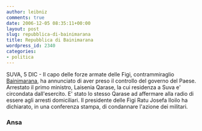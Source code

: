 ```yaml
---
author: leibniz
comments: true
date: 2006-12-05 08:35:11+00:00
layout: post
slug: repubblica-di-bainimarana
title: Repubblica di Bainimarana
wordpress_id: 2340
categories:
- politica
---
```


SUVA, 5 DIC - Il capo delle forze armate delle Figi, contrammiraglio [Bainimarana](http://www.ansa.it/site/notizie/awnplus/topnews/news/2006-12-05_1059052.html), ha annunciato di aver preso il controllo del governo del Paese. Arrestato il primo ministro, Laisenia Qarase, la cui residenza a Suva e' circondata dall'esercito. E' stato lo stesso Qarase ad affermare alla radio di essere agli arresti domiciliari. Il presidente delle Figi Ratu Josefa Iloilo ha dichiarato, in una conferenza stampa, di condannare l'azione dei militari.

### Ansa
